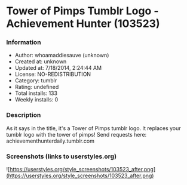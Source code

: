 # Tower of Pimps Tumblr Logo - Achievement Hunter (103523)

### Information
- Author: whoamaddiesauve (unknown)
- Created at: unknown
- Updated at: 7/18/2014, 2:24:44 AM
- License: NO-REDISTRIBUTION
- Category: tumblr
- Rating: undefined
- Total installs: 133
- Weekly installs: 0


### Description
As it says in the title, it's a Tower of Pimps tumblr logo. It replaces your tumblr logo with the tower of pimps!
Send requests here: achievementhunterdaily.tumblr.com


### Screenshots (links to userstyles.org)
![https://userstyles.org/style_screenshots/103523_after.png](https://userstyles.org/style_screenshots/103523_after.png)


